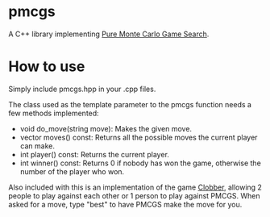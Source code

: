 # pmcgs
A C++ library implementing [Pure Monte Carlo Game Search](https://en.wikipedia.org/wiki/Monte_Carlo_tree_search#Pure_Monte_Carlo_game_search).

# How to use
Simply include pmcgs.hpp in your .cpp files.

The class used as the template parameter to the pmcgs function needs a few methods implemented:
- void do_move(string move): Makes the given move.
- vector<string> moves() const: Returns all the possible moves the current player can make.
- int player() const: Returns the current player.
- int winner() const: Returns 0 if nobody has won the game, otherwise the number of the player who won.

Also included with this is an implementation of the game [Clobber](https://en.wikipedia.org/wiki/Clobber), allowing 2 people to play against each other or 1 person to play against PMCGS. When asked for a move, type "best" to have PMCGS make the move for you.
